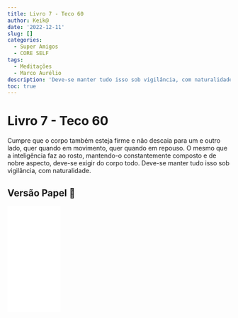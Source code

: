 ```yaml
---
title: Livro 7 - Teco 60
author: Keik@
date: '2022-12-11'
slug: []
categories:
  - Super Amigos
  - CORE SELF
tags:
  - Meditações
  - Marco Aurélio
description: 'Deve-se manter tudo isso sob vigilância, com naturalidade.'
toc: true
---
```


# Livro 7 - Teco 60

Cumpre que o corpo também esteja firme e não descaia para um e outro lado, quer quando em movimento, quer quando em repouso. O mesmo que a inteligência faz ao rosto, mantendo-o constantemente composto e de nobre aspecto, deve-se exigir do corpo todo. Deve-se manter tudo isso sob vigilância, com naturalidade.

## Versão Papel :book:
<iframe style="width:120px;height:240px;" marginwidth="0" marginheight="0" scrolling="no" frameborder="0" src="//ws-na.amazon-adsystem.com/widgets/q?ServiceVersion=20070822&OneJS=1&Operation=GetAdHtml&MarketPlace=BR&source=ss&ref=as_ss_li_til&ad_type=product_link&tracking_id=mundodekeika-20&language=pt_BR&marketplace=amazon&region=BR&placement=B092FVY4BB&asins=B092FVY4BB&linkId=37c5ec14221f61f811029aa88b520891&show_border=true&link_opens_in_new_window=true"></iframe>